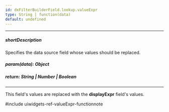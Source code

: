 ```yaml
---
id: dxFilterBuilderField.lookup.valueExpr
type: String | function(data)
default: undefined
---
```

---
##### shortDescription
Specifies the data source field whose values should be replaced.

##### param(data): Object
<!-- Description goes here -->

##### return: String | Number | Boolean
<!-- Description goes here -->

---
This field's values are replaced with the **displayExpr** field's values.

#include uiwidgets-ref-valueExpr-functionnote